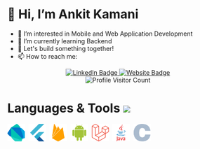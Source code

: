 # 👋 Hi, I’m Ankit Kamani

- 👀 I’m interested in Mobile and Web Application Development
- 🌱 I’m currently learning Backend
- 💞️ Let's build something together!
- 📫 How to reach me:

<div id="badges" align="center">
  <a href="https://linkedin.com/in/ankitkamani">
    <img src="https://img.shields.io/badge/LinkedIn-blue?style=for-the-badge&logo=linkedin&logoColor=white" alt="LinkedIn Badge"/>
  </a>
  <a href="https://ankitkamani.adpatel.online">
    <img src="https://img.shields.io/badge/Portfolio-222222?style=for-the-badge&logo=google-chrome&logoColor=white" alt="Website Badge"/>
  </a>
</div>
<div align="center">
<img src="https://profile-counter.glitch.me/ankitkamani/count.svg" alt="Profile Visitor Count" />
</div>

<h1>
  Languages & Tools
  <img src="https://media.giphy.com/media/hvRJCLFzcasrR4ia7z/giphy.gif" width="30px"/>
</h1>

<div>
  <img src="https://github.com/devicons/devicon/blob/master/icons/dart/dart-original.svg" title="Dart" alt="Dart" width="40" height="40"/>&nbsp;
  <img src="https://github.com/devicons/devicon/blob/master/icons/flutter/flutter-original.svg" title="Flutter" alt="Flutter" width="40" height="40"/>&nbsp;
  <img src="https://github.com/devicons/devicon/blob/master/icons/firebase/firebase-plain.svg" title="Firebase" alt="Firebase" width="40" height="40"/>&nbsp;
  <img src="https://github.com/devicons/devicon/blob/master/icons/android/android-plain.svg" title="Android" alt="Android" width="40" height="40"/>&nbsp;
  <img src="https://github.com/devicons/devicon/blob/master/icons/laravel/laravel-original.svg" title="Laravel" alt="Laravel" width="40" height="40"/>&nbsp;
  <img src="https://github.com/devicons/devicon/blob/master/icons/java/java-original-wordmark.svg" title="Java" alt="Java" width="40" height="40"/>&nbsp;
  <img src="https://github.com/devicons/devicon/blob/master/icons/c/c-original.svg" title="C" alt="C" width="40" height="40"/>&nbsp;
</div>
